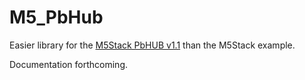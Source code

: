 # M5_PbHub

Easier library for the [M5Stack PbHUB v1.1](https://docs.m5stack.com/en/unit/pbhub_1.1) than the M5Stack example.

Documentation forthcoming.
